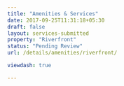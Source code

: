 ```yaml
---
title: "Amenities & Services"
date: 2017-09-25T11:31:18+05:30
draft: false
layout: services-submitted
property: "Riverfront"
status: "Pending Review"
url: /details/amenities/riverfront/

viewdash: true

---
```


